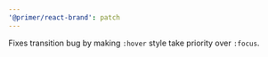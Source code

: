 ```yaml
---
'@primer/react-brand': patch
---
```


Fixes transition bug by making `:hover` style take priority over `:focus`.
